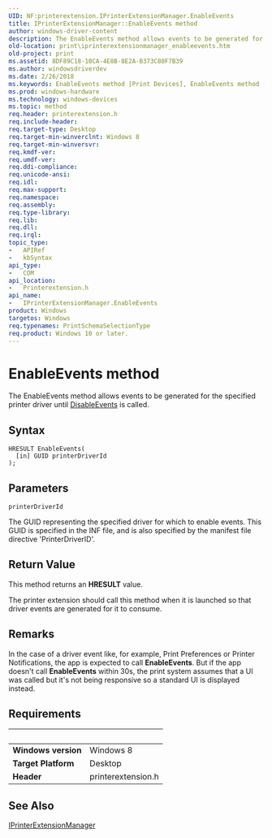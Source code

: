 ```yaml
---
UID: NF:printerextension.IPrinterExtensionManager.EnableEvents
title: IPrinterExtensionManager::EnableEvents method
author: windows-driver-content
description: The EnableEvents method allows events to be generated for the specified printer driver until DisableEvents is called.
old-location: print\iprinterextensionmanager_enableevents.htm
old-project: print
ms.assetid: 8DF89C18-10CA-4E8B-8E2A-B373C80F7B39
ms.author: windowsdriverdev
ms.date: 2/26/2018
ms.keywords: EnableEvents method [Print Devices], EnableEvents method [Print Devices], IPrinterExtensionManager interface, EnableEvents,IPrinterExtensionManager.EnableEvents, IPrinterExtensionManager, IPrinterExtensionManager interface [Print Devices], EnableEvents method, IPrinterExtensionManager::EnableEvents, print.iprinterextensionmanager_enableevents, printerextension/IPrinterExtensionManager::EnableEvents
ms.prod: windows-hardware
ms.technology: windows-devices
ms.topic: method
req.header: printerextension.h
req.include-header: 
req.target-type: Desktop
req.target-min-winverclnt: Windows 8
req.target-min-winversvr: 
req.kmdf-ver: 
req.umdf-ver: 
req.ddi-compliance: 
req.unicode-ansi: 
req.idl: 
req.max-support: 
req.namespace: 
req.assembly: 
req.type-library: 
req.lib: 
req.dll: 
req.irql: 
topic_type:
-	APIRef
-	kbSyntax
api_type:
-	COM
api_location:
-	Printerextension.h
api_name:
-	IPrinterExtensionManager.EnableEvents
product: Windows
targetos: Windows
req.typenames: PrintSchemaSelectionType
req.product: Windows 10 or later.
---
```



# EnableEvents method
The EnableEvents method allows events to be generated for the specified printer driver until  <a href="https://msdn.microsoft.com/library/windows/hardware/hh406703">DisableEvents</a> is called.

## Syntax

````
HRESULT EnableEvents(
  [in] GUID printerDriverId
);
````

## Parameters

`printerDriverId`

The GUID representing the specified driver for which to enable events. This GUID is specified in the INF file, and is also specified by the manifest file directive 'PrinterDriverID'.


## Return Value

This method returns an <b>HRESULT</b> value.

The printer extension should call this method when it is launched so that driver events are generated for it to consume.

## Remarks

In the case of a driver event like, for example, Print Preferences or Printer Notifications, the app is expected to call <b>EnableEvents</b>. But if the app doesn't call <b>EnableEvents</b> within 30s, the print system assumes that a UI was  called but it's not being responsive so a standard UI is displayed instead.

## Requirements
| &nbsp; | &nbsp; |
| ---- |:---- |
| **Windows version** | Windows 8  |
| **Target Platform** | Desktop |
| **Header** | printerextension.h |

## See Also

<a href="..\printerextension\nn-printerextension-iprinterextensionmanager.md">IPrinterExtensionManager</a>